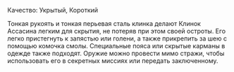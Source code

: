 Качество: Укрытый, Короткий

Тонкая рукоять и тонкая перьевая сталь клинка делают Клинок Ассасина легким для скрытия, не потеряв при этом своей остроты. Его легко пристегнуть к запястью или голени, а также прикрепить за шею с помощью комочка смолы. Специальные пояса или скрытые карманы в одежде также подходят. Оружие можно провести мимо стражи, чтобы использовать его в секретных миссиях или передать заключенному.